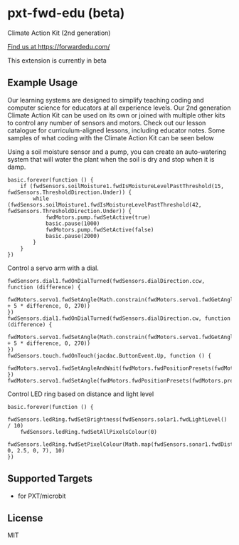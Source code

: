 # pxt-fwd-edu (beta)
Climate Action Kit (2nd generation)

[ Find us at https://forwardedu.com/ ](https://forwardedu.com/)

This extension is currently in beta

## Example Usage

Our learning systems are designed to simplify teaching coding and computer science for educators at all experience levels.
Our 2nd generation Climate Action Kit can be used on its own or joined with multiple other kits to control any number of sensors and motors.
Check out our lesson catalogue for curriculum-aligned lessons, including educator notes.
Some samples of what coding with the Climate Action Kit can be seen below

Using a soil moisture sensor and a pump, you can create an auto-watering system that will water the plant when the soil is dry and stop when it is damp.
```blocks
basic.forever(function () {
    if (fwdSensors.soilMoisture1.fwdIsMoistureLevelPastThreshold(15, fwdSensors.ThresholdDirection.Under)) {
        while (fwdSensors.soilMoisture1.fwdIsMoistureLevelPastThreshold(42, fwdSensors.ThresholdDirection.Under)) {
            fwdMotors.pump.fwdSetActive(true)
            basic.pause(1000)
            fwdMotors.pump.fwdSetActive(false)
            basic.pause(2000)
        }
    }
})
```

Control a servo arm with a dial.
```blocks
fwdSensors.dial1.fwdOnDialTurned(fwdSensors.dialDirection.ccw, function (difference) {
    fwdMotors.servo1.fwdSetAngle(Math.constrain(fwdMotors.servo1.fwdGetAngle() + 5 * difference, 0, 270))
})
fwdSensors.dial1.fwdOnDialTurned(fwdSensors.dialDirection.cw, function (difference) {
    fwdMotors.servo1.fwdSetAngle(Math.constrain(fwdMotors.servo1.fwdGetAngle() + 5 * difference, 0, 270))
})
fwdSensors.touch.fwdOnTouch(jacdac.ButtonEvent.Up, function () {
    fwdMotors.servo1.fwdSetAngleAndWait(fwdMotors.fwdPositionPresets(fwdMotors.presetServoPosition.pos4))
})
fwdMotors.servo1.fwdSetAngle(fwdMotors.fwdPositionPresets(fwdMotors.presetServoPosition.pos4))
```

Control LED ring based on distance and light level
```blocks
basic.forever(function () {
    fwdSensors.ledRing.fwdSetBrightness(fwdSensors.solar1.fwdLightLevel() / 10)
    fwdSensors.ledRing.fwdSetAllPixelsColour(0)
    fwdSensors.ledRing.fwdSetPixelColour(Math.map(fwdSensors.sonar1.fwdDistance(), 0, 2.5, 0, 7), 10)
})
```
## Supported Targets


* for PXT/microbit

## License

MIT
